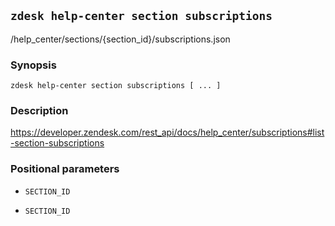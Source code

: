 ## `zdesk help-center section subscriptions`

/help_center/sections/{section_id}/subscriptions.json

### Synopsis

    zdesk help-center section subscriptions [ ... ]

### Description

https://developer.zendesk.com/rest_api/docs/help_center/subscriptions#list-section-subscriptions

### Positional parameters

* `SECTION_ID`

* `SECTION_ID`

